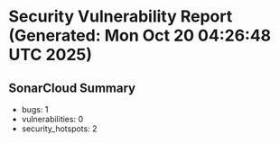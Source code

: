 # Security Vulnerability Report (Generated: Mon Oct 20 04:26:48 UTC 2025)


## SonarCloud Summary
* bugs: 1
* vulnerabilities: 0
* security_hotspots: 2
